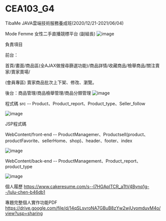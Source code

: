 # CEA103_G4
TibaMe JAVA雲端技術服務養成班(2020/12/21-2021/06/04) 

Mode Femme 女性二手直播競標平台 (副組長)
![image](https://github.com/luluchen622/tibame_project/blob/master/gitImg/modefemme.png)

負責項目

前台：

首頁/畫面/商品區(全AJAX做搜尋篩選功能)/商品詳情/收藏商品/檢舉商品/關注賣家/賣家賣場/

(會員專區) 賣家商品批次上下架、修改、瀏覽。

後台：商品管理/商品檢舉管理/商品分類管理
![image](https://github.com/luluchen622/tibame_project/blob/master/gitImg/list.png)


程式碼
src -- Product、Product_report、Product_type、Seller_follow

![image](https://github.com/luluchen622/tibame_project/blob/master/gitImg/src.png)

JSP程式碼

WebContent/front-end -- ProductManagemer、Productsell(product、productFavorite、sellerHome、shop)、header、footer、index

![image](https://github.com/luluchen622/tibame_project/blob/master/gitImg/jsp01.png)

WebContent/back-end -- ProductManagement、Product_report、product_type

![image](https://github.com/luluchen622/tibame_project/blob/master/gitImg/jsp02.png)

個人履歷
https://www.cakeresume.com/s--I7HGAplTCR_aTtV4Bynq1g--/lulu-chen-b46db1

專題完整個人實作功能PDF
https://drive.google.com/file/d/14qSLsvroNA7GBuB8zYw2wjUyomduvM4o/view?usp=sharing


